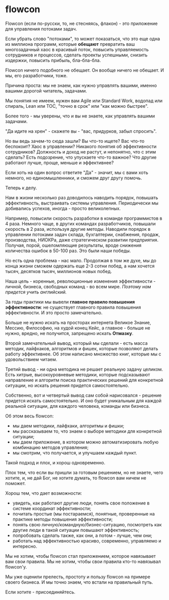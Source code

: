 # flowcon
Flowcon (если по-русски, то, не стесняясь, флакон) - это приложение для управления потоками задач.

Если убрать слово "потоками", то может показаться, что это еще одна из миллиона программ, которые **обещают** превратить ваш многозадачный хаос в красивый поток, повысить управляемость сотрудников и процессов, сделать проекты успешными, снизить издержки, повысить прибыль, бла-бла-бла.

Flowcon ничего подобного не обещает. Он вообще ничего не обещает. И мы, его разработчики, тоже.

Причина проста: мы не знаем, как нужно управлять вашими, именно вашими дорогой читатель, задачами.

Мы понятия не имеем, нужен вам Agile или Standard Work, водопад  или спираль, Lean или ТОС, "точно в срок" или "как можно быстрее".

Более того - мы уверены, что и вы не знаете, как управлять вашими задачами.

"Да идите на хрен" - скажете вы - "вас, придурков, забыл спросить".

Но вы ведь зачем-то сюда зашли? Вы что-то ищете? Вас что-то беспокоит?
Хаос в управлении? Никакого понятия об эффективности сотрудников?
Должность и доход не растут, и непонятно, что с этим сделать?
Есть подозрение, что упускаете что-то важное? Что другие работают лучше, проще, меньше и эффективнее?

Если хоть на один вопрос ответите "Да" - значит, мы с вами хоть немного, но единомышленники, и сможем друг другу помочь.

Теперь к делу.

Нам в жизни несколько раз доводилось наводить порядок, повышать эффективность, выстраивать системы управления. Периодически мы добивались успехов, иногда - просто великолепных.

Например, повысили скорость разработки в команде программистов в 4 раза.
Немного чаще, в других командах разработчиков, повышали скорость в 2 раза, используя другие методы.
Наводили порядок в управлении потоками задач склада, бухгалтерии, снабжения, продаж, производства, НИОКРа, даже стратегическом развитии предприятия. Получая, порой, ошеломляющие результаты, вроде снижения количества ошибок в 50-100 раз.
Это были наши победы.

Но есть одна проблема - нас мало. Продолжая в том же духе, мы до конца жизни сможем одержать еще 2-3 сотни побед, а нам хочется тысяч, десятков тысяч, миллионов новых побед.

Наша цель - коренные, революционные изменения эффективности - личной, бизнеса, свободных команд - во всем мире.
_Поэтому нам придется учить английский._

За годы практики мы вывели **главное правило повышения эффективности**: не существует главного правила повышения эффективности. И это просто замечательно.

Больше не нужно искать на просторах интернета Великое Знание, Мессию, Философию, на худой конец Кейс, а главное - больше не нужно, вредно, не получится, запрещено искать **Отмазку**.

Второй замечательный вывод, который мы сделали - есть масса методик, лайфхаков, алгоритмов и фишек, которые позволяют делать работу эффективнее. Об этом написано множество книг, которые мы с удовольствием читаем.

Третий вывод - ни одна методика не решает реальную задачу целиком. Есть хитрые, высокоуровневые методики, которые подсказывают направление и алгоритм поиска практических решений для конкретной ситуации, но искать решения придется самостоятельно.

Собственно, вот и четвертый вывод сам собой нарисовался - решение придется искать самостоятельно. И оно будет уникальным для каждой реальной ситуации, для каждого человека, команды или бизнеса.

Об этом весь flowcon:

- мы даем методики, лайфхаки, алгоритмы и фишки;
- мы рассказываем то, что знаем о выборе методики для конкретной ситуации;
- мы даем приложение, в котором можно автоматизировать любую комбинацию методов управления;
- мы смотрим, что получается, и улучшаем каждый пункт.

Такой подход и плох, и хорош одновременно.

Плох тем, что если вы пришли за готовым решением, но не знаете, чего хотите, и, не дай Бог, не хотите думать, то flowcon вам ничем не поможет.

Хорош тем, что дает возможности:

- увидеть, как работают другие люди, понять свое положение в системе координат эффективности;
- почитать простые (мы постараемся), понятные, проверенные на практике методы повышения эффективности;
- понять свою личную/командную/бизнес-ситуацию, посмотреть как другие люди в такой ситуации повышают эффективность;
- попробовать сделать также, как они, а потом - лучше, чем они;
- работать над эффективностью красиво, современно, управляемо и интересно.

Мы не хотим, чтобы flowcon стал приложением, которое навязывает вам свои правила.
Мы не хотим, чтобы свои правила кто-то навязывал flowcon'у.

Мы уже оценили прелесть, простоту и пользу flowcon на примере своего бизнеса.
И мы точно знаем, что встали на правильный путь.

Если хотите - присоединяйтесь.
